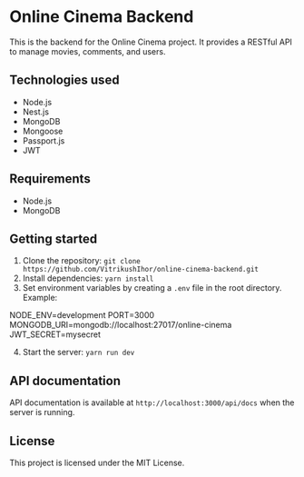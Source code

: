 # Online Cinema Backend

This is the backend for the Online Cinema project. It provides a RESTful API to manage movies, comments, and users.

## Technologies used

- Node.js
- Nest.js
- MongoDB
- Mongoose
- Passport.js
- JWT

## Requirements

- Node.js
- MongoDB

## Getting started

1. Clone the repository: `git clone https://github.com/VitrikushIhor/online-cinema-backend.git`
2. Install dependencies: `yarn install`
3. Set environment variables by creating a `.env` file in the root directory. Example:

NODE_ENV=development
PORT=3000
MONGODB_URI=mongodb://localhost:27017/online-cinema
JWT_SECRET=mysecret

4. Start the server: `yarn run dev`

## API documentation

API documentation is available at `http://localhost:3000/api/docs` when the server is running.

## License

This project is licensed under the MIT License.
